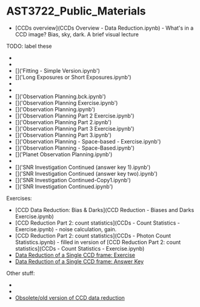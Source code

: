 # AST3722_Public_Materials
 * [CCDs overview](CCDs Overview - Data Reduction.ipynb) - What's in a CCD image?  Bias, sky, dark.  A brief visual lecture
 
TODO: label these
 * [](DataReductionWalkthrough.ipynb)
  * [](DirectoryStructure.ipynb)
 * []('Fitting - Simple Version.ipynb')
 * []('Long Exposures or Short Exposures.ipynb')
 * [](LongOrShortAnswerKey.ipynb)
 * [](MachineReadableTables.ipynb)
 * []('Observation Planning.bck.ipynb')
 * []('Observation Planning Exercise.ipynb')
 * []('Observation Planning.ipynb')
 * []('Observation Planning Part 2 Exercise.ipynb')
 * []('Observation Planning Part 2.ipynb')
 * []('Observation Planning Part 3 Exercise.ipynb')
 * []('Observation Planning Part 3.ipynb')
 * []('Observation Planning - Space-based - Exercise.ipynb')
 * []('Observation Planning - Space-Based.ipynb')
 * []('Planet Observation Planning.ipynb')
 * [](Shifting.ipynb)
 * []('SNR Investigation Continued (answer key 1).ipynb')
 * []('SNR Investigation Continued (answer key two).ipynb')
 * []('SNR Investigation Continued-Copy1.ipynb')
 * []('SNR Investigation Continued.ipynb')

Exercises:
* [CCD Data Reduction: Bias & Darks](CCD Reduction - Biases and Darks Exercise.ipynb)
* [CCD Reduction Part 2: count statistics](CCDs - Count Statistics - Exercise.ipynb) - noise calculation, gain. 
* [CCD Reduction Part 2: count statistics](CCDs - Photon Count Statistics.ipynb) - filled in version of [CCD Reduction Part 2: count statistics](CCDs - Count Statistics - Exercise.ipynb) 
* [Data Reduction of a Single CCD frame: Exercise](DataReduction_SingleFrame_exercise_filled.ipynb)
* [Data Reduction of a Single CCD frame: Answer Key](DataReduction_SingleFrame_exercise.ipynb)

Other stuff:
 * [](debug_notebook.ipynb)
 * [](AltAzcalculations.ipynb)
 * [Obsolete/old version of CCD data reduction](CCDReductionLabExercise.ipynb)
 

 
 
